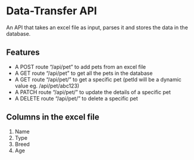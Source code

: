 # Data-Transfer API
An API that takes an excel file as input, parses it and stores the data in the database.
## Features

- A POST route “/api/pet” to add pets from an excel file
- A GET route “/api/pet” to get all the pets in the database
- A GET route “/api/pet/<petId>” to get a specific pet (petId will be a dynamic value eg. /api/pet/abc123)
- A PATCH route “/api/pet/<petId>” to update the details of a specific pet
- A DELETE route “/api/pet/<petId>” to delete a specific pet  
  
## Columns in the excel file
1. Name
2. Type
3. Breed
4. Age
